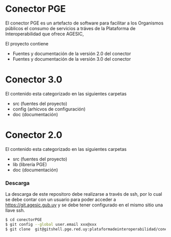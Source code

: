 # Conector PGE

El conector PGE es un artefacto de software para facilitar a los Organismos públicos el consumo de servicios a tráves de la Plataforma de Interoperabilidad que ofrece AGESIC,

El proyecto contiene
  - Fuentes y documentación de la versión 2.0 del conector
  - Fuentes y documentación de la versión 3.0 del conector
  

# Conector 3.0
El contenido esta categorizado en las siguientes carpetas
  - src (fuentes del proyecto)
  - config (arhicvos de configuración)
  - doc (documentación)
 

# Conector 2.0
El contenido esta categorizado en las siguientes carpetas
  - src (fuentes del proyecto)
  - lib (librería PGE)
  - doc (documentación)

### Descarga

La descarga de este repositoro debe realizarse a través de ssh, por lo cual se debe contar con un usuario para poder acceder a https://git.agesic.gub.uy y se debe tener configurado en el mismo sitio una llave ssh.

```sh
$ cd conectorPGE
$ git config --global user.email xxx@xxx
$ git clone  git@gitshell.pge.red.uy:plataformadeinteroperabilidad/conectorpge.git
```

